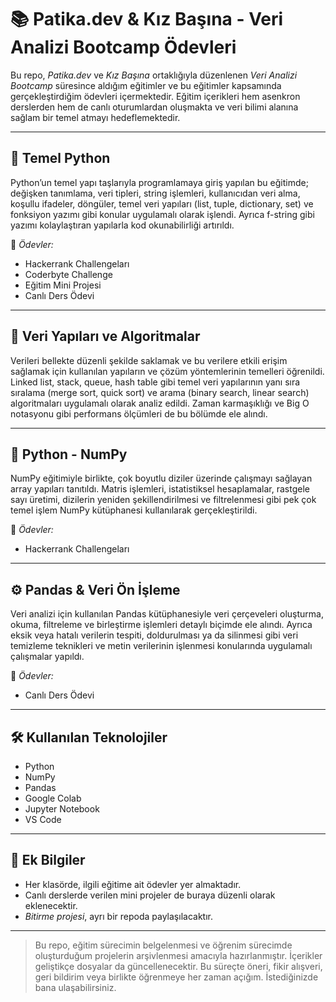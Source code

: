 # 📚 Patika.dev & Kız Başına - Veri Analizi Bootcamp Ödevleri

Bu repo, *Patika.dev* ve *Kız Başına* ortaklığıyla düzenlenen *Veri Analizi Bootcamp* süresince aldığım eğitimler ve bu eğitimler kapsamında gerçekleştirdiğim ödevleri içermektedir. Eğitim içerikleri hem asenkron derslerden hem de canlı oturumlardan oluşmakta ve veri bilimi alanına sağlam bir temel atmayı hedeflemektedir.

---

## 🐍 Temel Python

Python’un temel yapı taşlarıyla programlamaya giriş yapılan bu eğitimde; değişken tanımlama, veri tipleri, string işlemleri, kullanıcıdan veri alma, koşullu ifadeler, döngüler, temel veri yapıları (list, tuple, dictionary, set) ve fonksiyon yazımı gibi konular uygulamalı olarak işlendi. Ayrıca f-string gibi yazımı kolaylaştıran yapılarla kod okunabilirliği artırıldı.

📌 *Ödevler:*
- Hackerrank Challengeları
- Coderbyte Challenge
- Eğitim Mini Projesi
- Canlı Ders Ödevi
  
---

## 🧠 Veri Yapıları ve Algoritmalar

Verileri bellekte düzenli şekilde saklamak ve bu verilere etkili erişim sağlamak için kullanılan yapıların ve çözüm yöntemlerinin temelleri öğrenildi. Linked list, stack, queue, hash table gibi temel veri yapılarının yanı sıra sıralama (merge sort, quick sort) ve arama (binary search, linear search) algoritmaları uygulamalı olarak analiz edildi. Zaman karmaşıklığı ve Big O notasyonu gibi performans ölçümleri de bu bölümde ele alındı.

---

## 🧮 Python - NumPy

NumPy eğitimiyle birlikte, çok boyutlu diziler üzerinde çalışmayı sağlayan array yapıları tanıtıldı. Matris işlemleri, istatistiksel hesaplamalar, rastgele sayı üretimi, dizilerin yeniden şekillendirilmesi ve filtrelenmesi gibi pek çok temel işlem NumPy kütüphanesi kullanılarak gerçekleştirildi.

📌 *Ödevler:*
- Hackerrank Challengeları

---

## ⚙ Pandas & Veri Ön İşleme

Veri analizi için kullanılan Pandas kütüphanesiyle veri çerçeveleri oluşturma, okuma, filtreleme ve birleştirme işlemleri detaylı biçimde ele alındı. Ayrıca eksik veya hatalı verilerin tespiti, doldurulması ya da silinmesi gibi veri temizleme teknikleri ve metin verilerinin işlenmesi konularında uygulamalı çalışmalar yapıldı.

📌 *Ödevler:*
- Canlı Ders Ödevi

---

## 🛠 Kullanılan Teknolojiler

- Python  
- NumPy  
- Pandas
- Google Colab   
- Jupyter Notebook  
- VS Code  

---

## 🚀 Ek Bilgiler

- Her klasörde, ilgili eğitime ait ödevler yer almaktadır.
- Canlı derslerde verilen mini projeler de buraya düzenli olarak eklenecektir.
- *Bitirme projesi*, ayrı bir repoda paylaşılacaktır.

---

> Bu repo, eğitim sürecimin belgelenmesi ve öğrenim sürecimde oluşturduğum projelerin arşivlenmesi amacıyla hazırlanmıştır. İçerikler geliştikçe dosyalar da güncellenecektir.
> Bu süreçte öneri, fikir alışveri, geri bildirim veya birlikte öğrenmeye her zaman açığım. İstediğinizde bana ulaşabilirsiniz.
